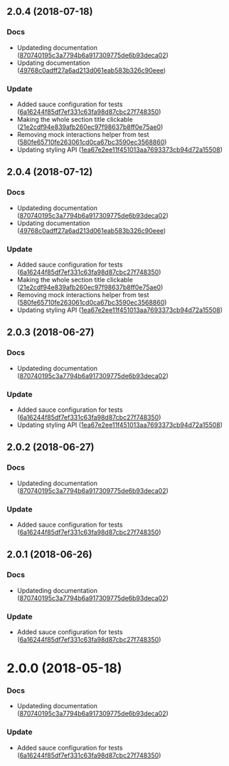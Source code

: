 <a name="2.0.4"></a>
## 2.0.4 (2018-07-18)


### Docs

* Updateding documentation ([870740195c3a7794b6a917309775de6b93deca02](https://github.com/advanced-rest-client/api-parameters-document/commit/870740195c3a7794b6a917309775de6b93deca02))
* Updating documentation ([49768c0adff27a6ad213d061eab583b326c90eee](https://github.com/advanced-rest-client/api-parameters-document/commit/49768c0adff27a6ad213d061eab583b326c90eee))

### Update

* Added sauce configuration for tests ([6a16244f85df7ef331c63fa98d87cbc27f748350](https://github.com/advanced-rest-client/api-parameters-document/commit/6a16244f85df7ef331c63fa98d87cbc27f748350))
* Making the whole section title clickable ([21e2cdf94e839afb260ec97f98637b8ff0e75ae0](https://github.com/advanced-rest-client/api-parameters-document/commit/21e2cdf94e839afb260ec97f98637b8ff0e75ae0))
* Removing mock interactions helper from test ([580fe65710fe263061cd0ca67bc3590ec3568860](https://github.com/advanced-rest-client/api-parameters-document/commit/580fe65710fe263061cd0ca67bc3590ec3568860))
* Updating styling API ([1ea67e2ee11f451013aa7693373cb94d72a15508](https://github.com/advanced-rest-client/api-parameters-document/commit/1ea67e2ee11f451013aa7693373cb94d72a15508))



<a name="2.0.4"></a>
## 2.0.4 (2018-07-12)


### Docs

* Updateding documentation ([870740195c3a7794b6a917309775de6b93deca02](https://github.com/advanced-rest-client/api-parameters-document/commit/870740195c3a7794b6a917309775de6b93deca02))
* Updating documentation ([49768c0adff27a6ad213d061eab583b326c90eee](https://github.com/advanced-rest-client/api-parameters-document/commit/49768c0adff27a6ad213d061eab583b326c90eee))

### Update

* Added sauce configuration for tests ([6a16244f85df7ef331c63fa98d87cbc27f748350](https://github.com/advanced-rest-client/api-parameters-document/commit/6a16244f85df7ef331c63fa98d87cbc27f748350))
* Making the whole section title clickable ([21e2cdf94e839afb260ec97f98637b8ff0e75ae0](https://github.com/advanced-rest-client/api-parameters-document/commit/21e2cdf94e839afb260ec97f98637b8ff0e75ae0))
* Removing mock interactions helper from test ([580fe65710fe263061cd0ca67bc3590ec3568860](https://github.com/advanced-rest-client/api-parameters-document/commit/580fe65710fe263061cd0ca67bc3590ec3568860))
* Updating styling API ([1ea67e2ee11f451013aa7693373cb94d72a15508](https://github.com/advanced-rest-client/api-parameters-document/commit/1ea67e2ee11f451013aa7693373cb94d72a15508))



<a name="2.0.3"></a>
## 2.0.3 (2018-06-27)


### Docs

* Updateding documentation ([870740195c3a7794b6a917309775de6b93deca02](https://github.com/advanced-rest-client/api-parameters-document/commit/870740195c3a7794b6a917309775de6b93deca02))

### Update

* Added sauce configuration for tests ([6a16244f85df7ef331c63fa98d87cbc27f748350](https://github.com/advanced-rest-client/api-parameters-document/commit/6a16244f85df7ef331c63fa98d87cbc27f748350))
* Updating styling API ([1ea67e2ee11f451013aa7693373cb94d72a15508](https://github.com/advanced-rest-client/api-parameters-document/commit/1ea67e2ee11f451013aa7693373cb94d72a15508))



<a name="2.0.2"></a>
## 2.0.2 (2018-06-27)


### Docs

* Updateding documentation ([870740195c3a7794b6a917309775de6b93deca02](https://github.com/advanced-rest-client/api-parameters-document/commit/870740195c3a7794b6a917309775de6b93deca02))

### Update

* Added sauce configuration for tests ([6a16244f85df7ef331c63fa98d87cbc27f748350](https://github.com/advanced-rest-client/api-parameters-document/commit/6a16244f85df7ef331c63fa98d87cbc27f748350))



<a name="2.0.1"></a>
## 2.0.1 (2018-06-26)


### Docs

* Updateding documentation ([870740195c3a7794b6a917309775de6b93deca02](https://github.com/advanced-rest-client/api-parameters-document/commit/870740195c3a7794b6a917309775de6b93deca02))

### Update

* Added sauce configuration for tests ([6a16244f85df7ef331c63fa98d87cbc27f748350](https://github.com/advanced-rest-client/api-parameters-document/commit/6a16244f85df7ef331c63fa98d87cbc27f748350))



<a name="2.0.0"></a>
# 2.0.0 (2018-05-18)


### Docs

* Updateding documentation ([870740195c3a7794b6a917309775de6b93deca02](https://github.com/advanced-rest-client/api-parameters-document/commit/870740195c3a7794b6a917309775de6b93deca02))

### Update

* Added sauce configuration for tests ([6a16244f85df7ef331c63fa98d87cbc27f748350](https://github.com/advanced-rest-client/api-parameters-document/commit/6a16244f85df7ef331c63fa98d87cbc27f748350))



